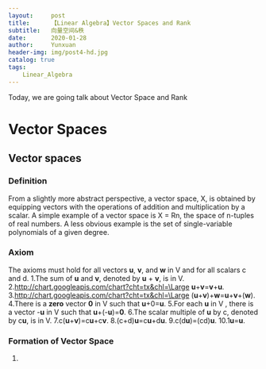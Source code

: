 ```yaml
---
layout:     post
title:      【Linear Algebra】Vector Spaces and Rank
subtitle:   向量空间&秩
date:       2020-01-28
author:     Yunxuan
header-img: img/post4-hd.jpg
catalog: true
tags: 
    Linear_Algebra
---
```

Today, we are going talk about Vector Space and Rank 
# Vector Spaces
## Vector spaces
### Definition
From a slightly more abstract perspective, a vector space, X, is obtained by equipping vectors with the operations of addition and multiplication by a scalar. A simple example of a vector space is X = Rn, the space of n-tuples of real numbers. A less obvious example is the set of single-variable polynomials of a given degree.

### Axiom
The axioms must hold for all vectors **u**, **v**, and **w** in V and for all scalars c and d.
1.The sum of **u** and **v**, denoted by **u** + **v**, is in V.
2.http://chart.googleapis.com/chart?cht=tx&chl=\Large **u**+**v**=**v**+**u**.
3.http://chart.googleapis.com/chart?cht=tx&chl=\Large (**u**+**v**)+**w**=**u**+**v**+(**w**).
4.There is a **zero** vector **0** in V such that **u**+0=**u**.
5.For each **u** in V , there is a vector -**u** in V such that **u**+(-**u**)=**0**.
6.The scalar multiple of **u** by c, denoted by c**u**, is in V.
7.c(**u**+**v**)=c**u**+c**v**.
8.(c+d)**u**=c**u**+d**u**.
9.c(d**u**)=(cd)**u**.
10.1**u**=**u**.

### Formation of Vector Space
1.
